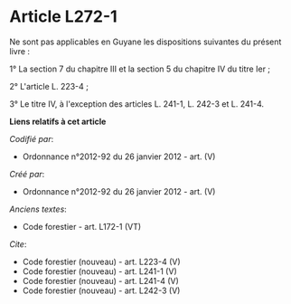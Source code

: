 # Article L272-1

Ne sont pas applicables en Guyane les dispositions suivantes du présent livre : 

1° La section 7 du chapitre III et la section 5 du chapitre IV du titre Ier ; 

2° L'article L. 223-4 ; 

3° Le titre IV, à l'exception des articles L. 241-1, L. 242-3 et L. 241-4.

**Liens relatifs à cet article**

_Codifié par_:

  - Ordonnance n°2012-92 du 26 janvier 2012 - art. (V)

_Créé par_:

  - Ordonnance n°2012-92 du 26 janvier 2012 - art. (V)

_Anciens textes_:

  - Code forestier - art. L172-1 (VT)

_Cite_:

  - Code forestier (nouveau) - art. L223-4 (V)
  - Code forestier (nouveau) - art. L241-1 (V)
  - Code forestier (nouveau) - art. L241-4 (V)
  - Code forestier (nouveau) - art. L242-3 (V)
